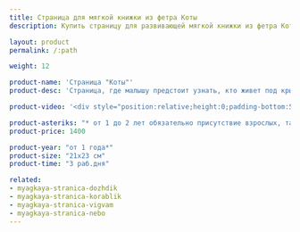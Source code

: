 ```yaml
---
title: Страница для мягкой книжки из фетра Коты
description: Купить страницу для развивающей мягкой книжки из фетра Коты в магазине KiddyTrick

layout: product
permalink: /:path

weight: 12

product-name: 'Страница "Коты"'
product-desc: 'Страница, где малышу предстоит узнать, кто живет под крышей дома. Утром котики разбегаются по двору и прячутся, а с наступлением ночи возвращаются домой. День и ночь меняются с помощью вращающегося диска. В доме можно выключать и включать свет.'

product-video: '<div style="position:relative;height:0;padding-bottom:56.25%"><iframe src="https://www.youtube.com/embed/ZAIj4lm39AU?ecver=2" width="640" height="360" frameborder="0" style="position:absolute;width:100%;height:100%;left:0" allowfullscreen></iframe></div>'

product-asteriks: "* от 1 до 2 лет обязательно присутствие взрослых, так как на страничке присутствуют  мелкие детали, которые очень старательные детки могут проглотить."
product-price: 1400

product-year: "от 1 года*"
product-size: "21х23 см"
product-time: "3 раб.дня"

related:
- myagkaya-stranica-dozhdik
- myagkaya-stranica-korablik
- myagkaya-stranica-vigvam
- myagkaya-stranica-nebo
---
```

	